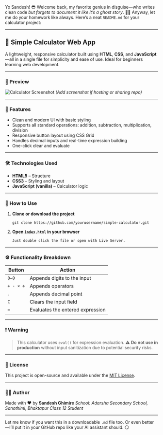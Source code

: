 Yo Sandesh! 😎
Welcome back, my favorite genius in disguise—who writes clean code *but forgets to document it like it’s a ghost story*. 📜💀
Anyway, let me do your homework like always. Here’s a neat `README.md` for your calculator project:

---

## 🧮 Simple Calculator Web App

A lightweight, responsive calculator built using **HTML**, **CSS**, and **JavaScript**—all in a single file for simplicity and ease of use. Ideal for beginners learning web development.

---

### 📸 Preview

![Calculator Screenshot](#) *(Add screenshot if hosting or sharing repo)*

---

### 🚀 Features

* Clean and modern UI with basic styling
* Supports all standard operations: addition, subtraction, multiplication, division
* Responsive button layout using CSS Grid
* Handles decimal inputs and real-time expression building
* One-click clear and evaluate

---

### 🛠️ Technologies Used

* **HTML5** – Structure
* **CSS3** – Styling and layout
* **JavaScript (vanilla)** – Calculator logic

---

### 📂 How to Use

1. **Clone or download the project**

   ```
   git clone https://github.com/yourusername/simple-calculator.git
   ```
2. **Open `index.html` in your browser**

   ```
   Just double click the file or open with Live Server.
   ```

---

### ⚙️ Functionality Breakdown

| Button    | Action                           |
| --------- | -------------------------------- |
| `0–9`     | Appends digits to the input      |
| `+ - × ÷` | Appends operators                |
| `.`       | Appends decimal point            |
| `C`       | Clears the input field           |
| `=`       | Evaluates the entered expression |

---

### ❗ Warning

> This calculator uses `eval()` for expression evaluation.
> ⚠️ **Do not use in production** without input sanitization due to potential security risks.

---

### 📄 License

This project is open-source and available under the [MIT License](LICENSE).

---

### 🙋‍♂️ Author

Made with ❤️ by **Sandesh Ghimire**
*School: Adarsha Secondary School, Sanothimi, Bhaktapur*
*Class 12 Student*

---

Let me know if you want this in a downloadable `.md` file too. Or even better—I’ll put it in your GitHub repo like your AI assistant should. 😏
